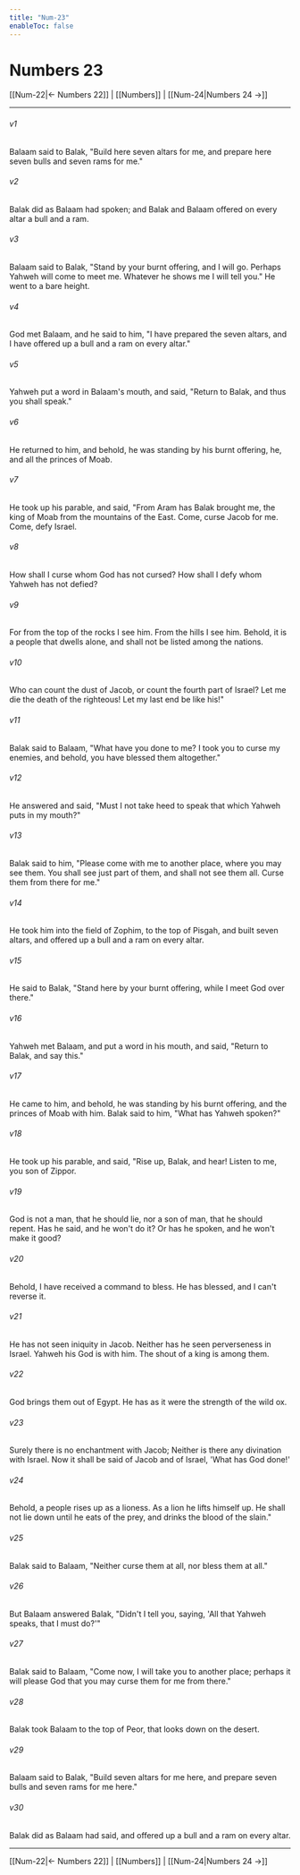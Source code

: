 ```yaml
---
title: "Num-23"
enableToc: false
---
```

# Numbers 23

[[Num-22|← Numbers 22]] | [[Numbers]] | [[Num-24|Numbers 24 →]]
***



###### v1 
Balaam said to Balak, "Build here seven altars for me, and prepare here seven bulls and seven rams for me." 

###### v2 
Balak did as Balaam had spoken; and Balak and Balaam offered on every altar a bull and a ram. 

###### v3 
Balaam said to Balak, "Stand by your burnt offering, and I will go. Perhaps Yahweh will come to meet me. Whatever he shows me I will tell you." He went to a bare height. 

###### v4 
God met Balaam, and he said to him, "I have prepared the seven altars, and I have offered up a bull and a ram on every altar." 

###### v5 
Yahweh put a word in Balaam's mouth, and said, "Return to Balak, and thus you shall speak." 

###### v6 
He returned to him, and behold, he was standing by his burnt offering, he, and all the princes of Moab. 

###### v7 
He took up his parable, and said, "From Aram has Balak brought me, the king of Moab from the mountains of the East. Come, curse Jacob for me. Come, defy Israel. 

###### v8 
How shall I curse whom God has not cursed? How shall I defy whom Yahweh has not defied? 

###### v9 
For from the top of the rocks I see him. From the hills I see him. Behold, it is a people that dwells alone, and shall not be listed among the nations. 

###### v10 
Who can count the dust of Jacob, or count the fourth part of Israel? Let me die the death of the righteous! Let my last end be like his!" 

###### v11 
Balak said to Balaam, "What have you done to me? I took you to curse my enemies, and behold, you have blessed them altogether." 

###### v12 
He answered and said, "Must I not take heed to speak that which Yahweh puts in my mouth?" 

###### v13 
Balak said to him, "Please come with me to another place, where you may see them. You shall see just part of them, and shall not see them all. Curse them from there for me." 

###### v14 
He took him into the field of Zophim, to the top of Pisgah, and built seven altars, and offered up a bull and a ram on every altar. 

###### v15 
He said to Balak, "Stand here by your burnt offering, while I meet God over there." 

###### v16 
Yahweh met Balaam, and put a word in his mouth, and said, "Return to Balak, and say this." 

###### v17 
He came to him, and behold, he was standing by his burnt offering, and the princes of Moab with him. Balak said to him, "What has Yahweh spoken?" 

###### v18 
He took up his parable, and said, "Rise up, Balak, and hear! Listen to me, you son of Zippor. 

###### v19 
God is not a man, that he should lie, nor a son of man, that he should repent. Has he said, and he won't do it? Or has he spoken, and he won't make it good? 

###### v20 
Behold, I have received a command to bless. He has blessed, and I can't reverse it. 

###### v21 
He has not seen iniquity in Jacob. Neither has he seen perverseness in Israel. Yahweh his God is with him. The shout of a king is among them. 

###### v22 
God brings them out of Egypt. He has as it were the strength of the wild ox. 

###### v23 
Surely there is no enchantment with Jacob; Neither is there any divination with Israel. Now it shall be said of Jacob and of Israel, 'What has God done!' 

###### v24 
Behold, a people rises up as a lioness. As a lion he lifts himself up. He shall not lie down until he eats of the prey, and drinks the blood of the slain." 

###### v25 
Balak said to Balaam, "Neither curse them at all, nor bless them at all." 

###### v26 
But Balaam answered Balak, "Didn't I tell you, saying, 'All that Yahweh speaks, that I must do?'" 

###### v27 
Balak said to Balaam, "Come now, I will take you to another place; perhaps it will please God that you may curse them for me from there." 

###### v28 
Balak took Balaam to the top of Peor, that looks down on the desert. 

###### v29 
Balaam said to Balak, "Build seven altars for me here, and prepare seven bulls and seven rams for me here." 

###### v30 
Balak did as Balaam had said, and offered up a bull and a ram on every altar.

***
[[Num-22|← Numbers 22]] | [[Numbers]] | [[Num-24|Numbers 24 →]]
